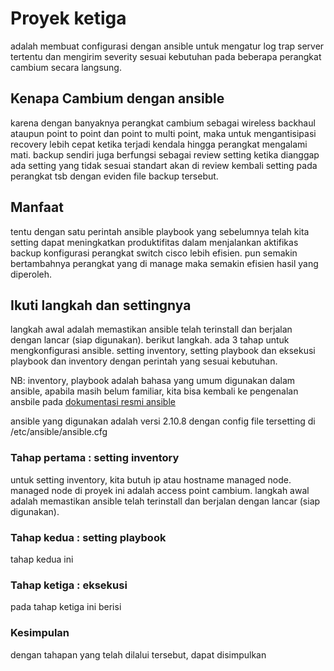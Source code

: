 # Proyek ketiga
adalah membuat configurasi dengan ansible untuk mengatur log trap server tertentu dan mengirim severity sesuai kebutuhan pada beberapa perangkat cambium secara langsung. <br>

## Kenapa Cambium dengan ansible
karena dengan banyaknya perangkat cambium sebagai wireless backhaul ataupun point to point dan point to multi point, maka untuk mengantisipasi recovery lebih cepat ketika terjadi kendala hingga perangkat mengalami mati. backup sendiri juga berfungsi sebagai review setting ketika dianggap ada setting yang tidak sesuai standart akan di review kembali setting pada perangkat tsb dengan eviden file backup tersebut.

## Manfaat
tentu dengan satu perintah ansible playbook yang sebelumnya telah kita setting dapat meningkatkan produktifitas dalam menjalankan aktifikas backup konfigurasi perangkat switch cisco lebih efisien. pun semakin bertambahnya perangkat yang di manage maka semakin efisien hasil yang diperoleh.

## Ikuti langkah dan settingnya
langkah awal adalah memastikan ansible telah terinstall dan berjalan dengan lancar (siap digunakan). berikut langkah. ada 3 tahap untuk mengkonfigurasi ansible. setting inventory, setting playbook dan eksekusi playbook dan inventory dengan perintah yang sesuai kebutuhan. 

NB: inventory, playbook adalah bahasa yang umum digunakan dalam ansible, apabila masih belum familiar, kita bisa kembali ke pengenalan ansbile pada <a href="https://docs.ansible.com/"> dokumentasi resmi ansible</a>

ansible yang digunakan adalah versi 2.10.8 dengan config file tersetting di /etc/ansible/ansible.cfg

### Tahap pertama : setting inventory
untuk setting inventory, kita butuh ip atau hostname managed node. managed node di proyek ini adalah access point cambium.
langkah awal adalah memastikan ansible telah terinstall dan berjalan dengan lancar (siap digunakan). 

### Tahap kedua : setting playbook
tahap kedua ini

### Tahap ketiga : eksekusi 
pada tahap ketiga ini berisi

### Kesimpulan 
dengan tahapan yang telah dilalui tersebut, dapat disimpulkan